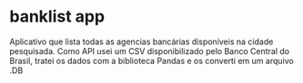 # banklist app

Aplicativo que lista todas as agencias bancárias disponíveis na cidade pesquisada. 
Como API usei um CSV disponibilizado pelo Banco Central do Brasil, tratei os dados com a biblioteca Pandas
e os converti em um arquivo .DB

